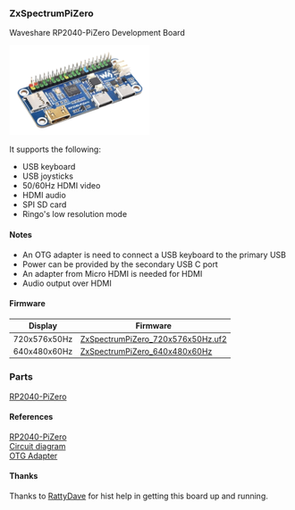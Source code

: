 ### ZxSpectrumPiZero
Waveshare RP2040-PiZero Development Board

<img src="./RP2040-PiZero-1.png" width="250px" />

It supports the following:
* USB keyboard
* USB joysticks
* 50/60Hz HDMI video
* HDMI audio
* SPI SD card
* Ringo's low resolution mode

#### Notes
* An OTG adapter is need to connect a USB keyboard to the primary USB
* Power can be provided by the secondary USB C port
* An adapter from Micro HDMI is needed for HDMI
* Audio output over HDMI

#### Firmware
| Display | Firmware |
| - | - |
| 720x576x50Hz | [ZxSpectrumPiZero_720x576x50Hz.uf2](/uf2/ZxSpectrumPiZero_720x576x50Hz.uf2) |
| 640x480x60Hz | [ZxSpectrumPiZero_640x480x60Hz](/uf2/ZxSpectrumPiZero_640x480x60Hz.uf2) |


### Parts
[RP2040-PiZero](https://www.waveshare.com/rp2040-pizero.htm)

#### References
[RP2040-PiZero](https://www.waveshare.com/rp2040-pizero.htm)<br/>
[Circuit diagram](http://cdn.static.spotpear.com/uploads/picture/learn/raspberry-pi/rpi-pico/rp2040-pizero/RP2040-PiZero.pdf)<br/>
[OTG Adapter]( https://www.amazon.co.uk/OTG/dp/B09CTSHZR7)<br/>

#### Thanks
Thanks to [RattyDave](https://github.com/RattyDAVE) for hist help in getting this board up and running.
